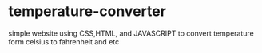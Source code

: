# temperature-converter
simple website using CSS,HTML, and JAVASCRIPT to convert temperature form celsius to fahrenheit and etc 
